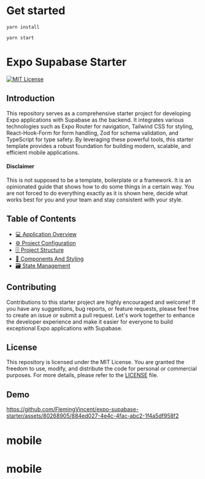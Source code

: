 # Get started

```
yarn install
```

```
yarn start
```

# Expo Supabase Starter

[![MIT License](https://img.shields.io/github/license/FlemingVincent/expo-supabase-starter)](https://github.com/FlemingVincent/expo-supabase-starter/blob/main/LICENSE)

## Introduction

This repository serves as a comprehensive starter project for developing Expo applications with Supabase as the backend. It integrates various technologies such as Expo Router for navigation, Tailwind CSS for styling, React-Hook-Form for form handling, Zod for schema validation, and TypeScript for type safety. By leveraging these powerful tools, this starter template provides a robust foundation for building modern, scalable, and efficient mobile applications.

#### Disclaimer

This is not supposed to be a template, boilerplate or a framework. It is an opinionated guide that shows how to do some things in a certain way. You are not forced to do everything exactly as it is shown here, decide what works best for you and your team and stay consistent with your style.

## Table of Contents

- [💻 Application Overview](docs/application-overview.md)
- [⚙️ Project Configuration](docs/project-configuration.md)
- [🗄️ Project Structure](docs/project-structure.md)
- [🧱 Components And Styling](docs/components-and-styling.md)
- [🗃️ State Management](docs/state-management.md)

## Contributing

Contributions to this starter project are highly encouraged and welcome! If you have any suggestions, bug reports, or feature requests, please feel free to create an issue or submit a pull request. Let's work together to enhance the developer experience and make it easier for everyone to build exceptional Expo applications with Supabase.

## License

This repository is licensed under the MIT License. You are granted the freedom to use, modify, and distribute the code for personal or commercial purposes. For more details, please refer to the [LICENSE](https://github.com/FlemingVincent/supabase-starter/blob/main/LICENSE) file.

## Demo

https://github.com/FlemingVincent/expo-supabase-starter/assets/80268905/884ed027-4e4c-4fac-abc2-1f4a5df958f2
# mobile
# mobile
